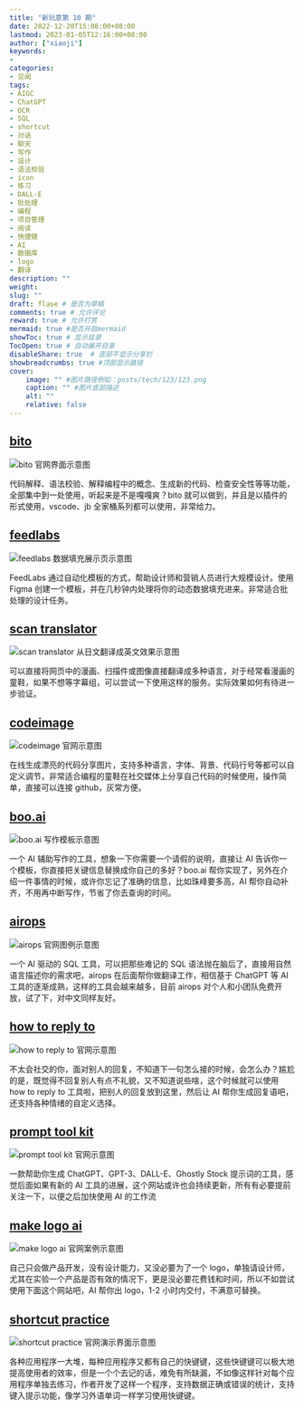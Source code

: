 ```yaml
---
title: "新玩意第 10 期"
date: 2022-12-20T15:08:00+08:00
lastmod: 2023-01-05T12:16:00+08:00
author: ["xiaoji"]
keywords: 
- 
categories: 
- 见闻
tags:
- AIGC
- ChatGPT
- OCR
- SQL
- shortcut
- 对话
- 聊天
- 写作
- 设计
- 语法校验
- icon
- 练习
- DALL-E
- 批处理
- 编程
- 项目管理
- 阅读
- 快捷键
- AI
- 数据库
- logo
- 翻译
description: ""
weight:
slug: ""
draft: flase # 是否为草稿
comments: true # 允许评论
reward: true # 允许打赏
mermaid: true #是否开启mermaid
showToc: true # 显示目录
TocOpen: true # 自动展开目录
disableShare: true  # 底部不显示分享栏
showbreadcrumbs: true #顶部显示路径
cover:
    image: "" #图片路径例如：posts/tech/123/123.png
    caption: "" #图片底部描述
    alt: ""
    relative: false
---
```


## [bito](https://bito.co/)
![bito 官网界面示意图](bito%20%E5%AE%98%E7%BD%91%E7%95%8C%E9%9D%A2%E7%A4%BA%E6%84%8F%E5%9B%BE.png)

代码解释、语法校验、解释编程中的概念、生成新的代码、检查安全性等等功能，全部集中到一处使用，听起来是不是嘎嘎爽？bito 就可以做到，并且是以插件的形式使用，vscode、jb 全家桶系列都可以使用，非常给力。

## [feedlabs](https://feedlabs.io/)
![feedlabs 数据填充展示页示意图](feedlabs%20%E6%95%B0%E6%8D%AE%E5%A1%AB%E5%85%85%E5%B1%95%E7%A4%BA%E9%A1%B5%E7%A4%BA%E6%84%8F%E5%9B%BE.png)

FeedLabs 通过自动化模板的方式，帮助设计师和营销人员进行大规模设计。使用 Figma 创建一个模板，并在几秒钟内处理将你的动态数据填充进来。非常适合批处理的设计任务。

## [scan translator](https://scan-translator.com/)
![scan translator 从日文翻译成英文效果示意图](scan%20translator%20%E4%BB%8E%E6%97%A5%E6%96%87%E7%BF%BB%E8%AF%91%E6%88%90%E8%8B%B1%E6%96%87%E6%95%88%E6%9E%9C%E7%A4%BA%E6%84%8F%E5%9B%BE.png)

可以直接将网页中的漫画、扫描件或图像直接翻译成多种语言，对于经常看漫画的童鞋，如果不想等字幕组，可以尝试一下使用这样的服务。实际效果如何有待进一步验证。

## [codeimage](https://codeimage.dev/)
![codeimage 官网示意图](codeimage%20%E5%AE%98%E7%BD%91%E7%A4%BA%E6%84%8F%E5%9B%BE.png)

在线生成漂亮的代码分享图片，支持多种语言，字体、背景、代码行号等都可以自定义调节，非常适合编程的童鞋在社交媒体上分享自己代码的时候使用，操作简单，直接可以连接 github，灰常方便。

## [boo.ai](https://boo.ai/)
![boo.ai 写作模板示意图](boo.ai%20%E5%86%99%E4%BD%9C%E6%A8%A1%E6%9D%BF%E7%A4%BA%E6%84%8F%E5%9B%BE.png)

一个 AI 辅助写作的工具，想象一下你需要一个请假的说明，直接让 AI 告诉你一个模板，你直接把关键信息替换成你自己的多好？boo.ai 帮你实现了，另外在介绍一件事情的时候，或许你忘记了准确的信息，比如珠峰要多高，AI 帮你自动补齐，不用再中断写作，节省了你去查询的时间。

## [airops](https://www.airops.com/)
![airops 官网图例示意图](airops%20%E5%AE%98%E7%BD%91%E5%9B%BE%E4%BE%8B%E7%A4%BA%E6%84%8F%E5%9B%BE.png)

一个 AI 驱动的 SQL 工具，可以把那些难记的 SQL 语法抛在脑后了，直接用自然语言描述你的需求吧，airops 在后面帮你做翻译工作，相信基于 ChatGPT 等 AI 工具的逐渐成熟，这样的工具会越来越多，目前 airops 对个人和小团队免费开放，试了下，对中文同样友好。

## [how to reply to](https://howtoreplyto.com/)
![how to reply to 官网示意图](how%20to%20reply%20to%20%E5%AE%98%E7%BD%91%E7%A4%BA%E6%84%8F%E5%9B%BE.png)

不太会社交的你，面对别人的回复，不知道下一句怎么接的时候，会怎么办？尴尬的是，既觉得不回复别人有点不礼貌，又不知道说些啥，这个时候就可以使用 how to reply to 工具啦，把别人的回复放到这里，然后让 AI 帮你生成回复语吧，还支持各种情绪的自定义选择。

## [prompt tool kit](https://www.prompttoolkit.com/)
![prompt tool kit 官网示意图](prompt%20tool%20kit%20%E5%AE%98%E7%BD%91%E7%A4%BA%E6%84%8F%E5%9B%BE.png)

一款帮助你生成 ChatGPT、GPT-3、DALL-E、Ghostly Stock 提示词的工具，感觉后面如果有新的 AI 工具的进展，这个网站或许也会持续更新，所有有必要提前关注一下，以便之后加快使用 AI 的工作流

## [make logo ai](https://makelogoai.com/)
![make logo ai 官网案例示意图](make%20logo%20ai%20%E5%AE%98%E7%BD%91%E6%A1%88%E4%BE%8B%E7%A4%BA%E6%84%8F%E5%9B%BE.png)

自己只会做产品开发，没有设计能力，又没必要为了一个 logo，单独请设计师，尤其在实验一个产品是否有效的情况下，更是没必要花费钱和时间，所以不如尝试使用下面这个网站吧，AI 帮你出 logo，1-2 小时内交付，不满意可替换。

## [shortcut practice](https://shortcutpractice.com/)
![shortcut practice 官网演示界面示意图](shortcut%20practice%20%E5%AE%98%E7%BD%91%E6%BC%94%E7%A4%BA%E7%95%8C%E9%9D%A2%E7%A4%BA%E6%84%8F%E5%9B%BE.png)

各种应用程序一大堆，每种应用程序又都有自己的快键键，这些快键键可以极大地提高使用者的效率，但是一个个去记的话，难免有所缺漏，不如像这样针对每个应用程序单独去练习，作者开发了这样一个程序，支持数据正确或错误的统计，支持键入提示功能，像学习外语单词一样学习使用快键键。

